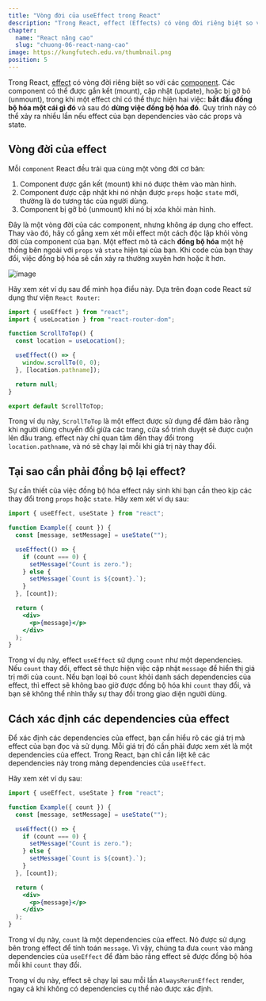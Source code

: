 ```yaml
---
title: "Vòng đời của useEffect trong React"
description: "Trong React, effect (Effects) có vòng đời riêng biệt so với các component. Các component có thể được gắn kết (mount), cập nhật (update), hoặc bị gỡ bỏ (unmount), trong khi một effect chỉ có thể thực hiện hai việc"
chapter:
  name: "React nâng cao"
  slug: "chuong-06-react-nang-cao"
image: https://kungfutech.edu.vn/thumbnail.png
position: 5
---
```


Trong React, [effect](/bai-viet/reactjs/use-effect-trong-react) có vòng đời riêng biệt so với các [component](/bai-viet/reactjs/component-trong-react-la-gi). Các component có thể được gắn kết (mount), cập nhật (update), hoặc bị gỡ bỏ (unmount), trong khi một effect chỉ có thể thực hiện hai việc: **bắt đầu đồng bộ hóa một cái gì đó** và sau đó **dừng việc đồng bộ hóa đó**. Quy trình này có thể xảy ra nhiều lần nếu effect của bạn dependencies vào các props và state.

## Vòng đời của effect

Mỗi `component` React đều trải qua cùng một vòng đời cơ bản:

1. Component được gắn kết (mount) khi nó được thêm vào màn hình.
2. Component được cập nhật khi nó nhận được `props` hoặc `state` mới, thường là do tương tác của người dùng.
3. Component bị gỡ bỏ (unmount) khi nó bị xóa khỏi màn hình.

Đây là một vòng đời của các component, nhưng không áp dụng cho effect. Thay vào đó, hãy cố gắng xem xét mỗi effect một cách độc lập khỏi vòng đời của component của bạn. Một effect mô tả cách **đồng bộ hóa** một hệ thống bên ngoài với `props` và `state` hiện tại của bạn. Khi code của bạn thay đổi, việc đồng bộ hóa sẽ cần xảy ra thường xuyên hơn hoặc ít hơn.

![image](https://github.com/techmely/hoc-lap-trinh/assets/29374426/7624b5c0-70f4-4349-987b-a076109bd6ad)

Hãy xem xét ví dụ sau để minh họa điều này. Dựa trên đoạn code React sử dụng thư viện `React Router`:

```jsx
import { useEffect } from "react";
import { useLocation } from "react-router-dom";

function ScrollToTop() {
  const location = useLocation();

  useEffect(() => {
    window.scrollTo(0, 0);
  }, [location.pathname]);

  return null;
}

export default ScrollToTop;
```

Trong ví dụ này, `ScrollToTop` là một effect được sử dụng để đảm bảo rằng khi người dùng chuyển đổi giữa các trang, cửa sổ trình duyệt sẽ được cuộn lên đầu trang. effect này chỉ quan tâm đến thay đổi trong `location.pathname`, và nó sẽ chạy lại mỗi khi giá trị này thay đổi.

## Tại sao cần phải đồng bộ lại effect?

Sự cần thiết của việc đồng bộ hóa effect nảy sinh khi bạn cần theo kịp các thay đổi trong `props` hoặc `state`. Hãy xem xét ví dụ sau:

```jsx
import { useEffect, useState } from "react";

function Example({ count }) {
  const [message, setMessage] = useState("");

  useEffect(() => {
    if (count === 0) {
      setMessage("Count is zero.");
    } else {
      setMessage(`Count is ${count}.`);
    }
  }, [count]);

  return (
    <div>
      <p>{message}</p>
    </div>
  );
}
```

Trong ví dụ này, effect `useEffect` sử dụng `count` như một dependencies. Nếu `count` thay đổi, effect sẽ thực hiện việc cập nhật `message` để hiển thị giá trị mới của `count`. Nếu bạn loại bỏ `count` khỏi danh sách dependencies của effect, thì effect sẽ không bao giờ được đồng bộ hóa khi `count` thay đổi, và bạn sẽ không thể nhìn thấy sự thay đổi trong giao diện người dùng.

## Cách xác định các dependencies của effect

Để xác định các dependencies của effect, bạn cần hiểu rõ các giá trị mà effect của bạn đọc và sử dụng. Mỗi giá trị đó cần phải được xem xét là một dependencies của effect. Trong React, bạn chỉ cần liệt kê các dependencies này trong mảng dependencies của `useEffect`.

Hãy xem xét ví dụ sau:

```jsx
import { useEffect, useState } from "react";

function Example({ count }) {
  const [message, setMessage] = useState("");

  useEffect(() => {
    if (count === 0) {
      setMessage("Count is zero.");
    } else {
      setMessage(`Count is ${count}.`);
    }
  }, [count]);

  return (
    <div>
      <p>{message}</p>
    </div>
  );
}
```

Trong ví dụ này, `count` là một dependencies của effect. Nó được sử dụng bên trong effect để tính toán `message`. Vì vậy, chúng ta đưa `count` vào mảng dependencies của `useEffect` để đảm bảo rằng effect sẽ được đồng bộ hóa mỗi khi `count` thay đổi.

Trong ví dụ này, effect sẽ chạy lại sau mỗi lần `AlwaysRerunEffect` render, ngay cả khi không có dependencies cụ thể nào được xác định.
